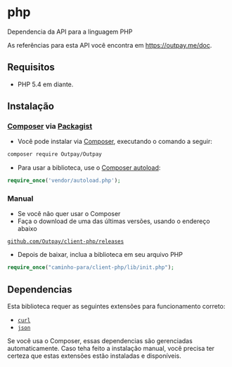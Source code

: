 # php
Dependencia da API para a linguagem PHP

As referências para esta API você encontra em https://outpay.me/doc.

## Requisitos

* PHP 5.4 em diante.

## Instalação

### [Composer](http://getcomposer.org/) via [Packagist](packagist.org/packages/Outpay/Outpay)

  - Você pode instalar via [Composer](http://getcomposer.org/), executando o comando a seguir:

  ```bash
  composer require Outpay/Outpay
  ```

  - Para usar a biblioteca, use o [Composer autoload](https://getcomposer.org/doc/00-intro.md#autoloading):

  ```php
  require_once('vendor/autoload.php');
  ```

### Manual
  - Se você não quer usar o Composer
  - Faça o download de uma das últimas versões, usando o endereço abaixo

  [`github.com/Outpay/client-php/releases`](https://github.com/Outpay/client-php/releases)

  - Depois de baixar, inclua a biblioteca em seu arquivo PHP

  ```php
  require_once("caminho-para/client-php/lib/init.php");
  ```

## Dependencias

  Esta biblioteca requer as seguintes extensões para funcionamento correto:

  - [`curl`](https://secure.php.net/manual/en/book.curl.php)
  - [`json`](https://secure.php.net/manual/en/book.json.php)

  Se você usa o Composer, essas dependencias são gerenciadas automaticamente. Caso teha feito a instalação manual, você precisa ter certeza que estas extensões estão instaladas e disponíveis.
